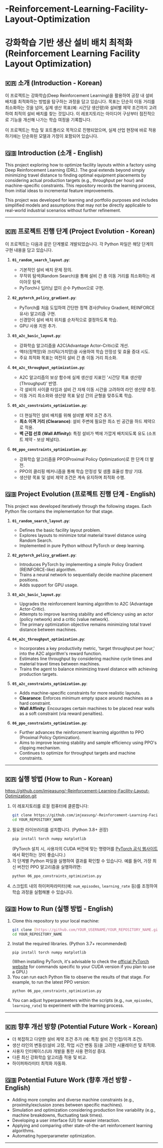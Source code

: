 # -Reinforcement-Learning-Facility-Layout-Optimization
# 강화학습 기반 생산 설비 배치 최적화 (Reinforcement Learning Facility Layout Optimization)

## 🇰🇷 소개 (Introduction - Korean)

이 프로젝트는 강화학습(Deep Reinforcement Learning)을 활용하여 공장 내 설비 배치를 최적화하는 방법을 탐구하는 과정을 담고 있습니다. 목표는 단순히 이동 거리를 최소화하는 것을 넘어, 실제 생산 목표(예: 시간당 생산량)와 설비별 제약 조건까지 고려하여 최적의 설비 배치를 찾는 것입니다. 이 레포지토리는 아이디어 구상부터 점진적으로 기능을 개선해 나가는 학습 여정을 기록합니다.

이 프로젝트는 학습 및 포트폴리오 목적으로 진행되었으며, 실제 산업 현장에 바로 적용하기에는 단순화된 모델과 가정이 포함되어 있습니다.

## 🇬🇧 Introduction (소개 - English)

This project exploring how to optimize facility layouts within a factory using Deep Reinforcement Learning (DRL). The goal extends beyond simply minimizing travel distance to finding optimal equipment placements by considering actual production targets (e.g., throughput per hour) and machine-specific constraints. This repository records the learning process, from initial ideas to incremental feature improvements.

This project was developed for learning and portfolio purposes and includes simplified models and assumptions that may not be directly applicable to real-world industrial scenarios without further refinement.

---

## 🇰🇷 프로젝트 진행 단계 (Project Evolution - Korean)

이 프로젝트는 다음과 같은 단계별로 개발되었습니다. 각 Python 파일은 해당 단계의 구현 내용을 담고 있습니다.

1.  **`01_random_search_layout.py`**:
    * 기본적인 설비 배치 문제 정의.
    * 무작위 탐색(Random Search)을 통해 설비 간 총 이동 거리를 최소화하는 레이아웃 탐색.
    * PyTorch나 딥러닝 없이 순수 Python으로 구현.

2.  **`02_pytorch_policy_gradient.py`**:
    * PyTorch를 처음 도입하여 간단한 정책 경사(Policy Gradient, REINFORCE 유사) 알고리즘 구현.
    * 신경망이 설비 배치 위치를 순차적으로 결정하도록 학습.
    * GPU 사용 지원 추가.

3.  **`03_a2c_basic_layout.py`**:
    * 강화학습 알고리즘을 A2C(Advantage Actor-Critic)로 개선.
    * 액터(정책망)와 크리틱(가치망)을 사용하여 학습 안정성 및 효율 증대 시도.
    * 주요 최적화 목표는 여전히 설비 간 총 이동 거리 최소화.

4.  **`04_a2c_throughput_optimization.py`**:
    * A2C 알고리즘의 보상 함수에 실제 생산성 지표인 '시간당 목표 생산량(Throughput)' 반영.
    * 각 설비의 사이클 타임과 설비 간 자재 이동 시간을 고려하여 라인 생산량 추정.
    * 이동 거리 최소화와 생산량 목표 달성 간의 균형을 맞추도록 학습.

5.  **`05_a2c_constraints_optimization.py`**:
    * 더 현실적인 설비 배치를 위해 설비별 제약 조건 추가.
    * **최소 이격 거리 (Clearance)**: 설비 주변에 필요한 최소 빈 공간을 하드 제약으로 적용.
    * **벽 근접 선호 (Wall Affinity)**: 특정 설비가 벽에 가깝게 배치되도록 유도 (소프트 제약 - 보상 페널티).

6.  **`06_ppo_constraints_optimization.py`**:
    * 강화학습 알고리즘을 PPO(Proximal Policy Optimization)로 한 단계 더 발전.
    * PPO의 클리핑 메커니즘을 통해 학습 안정성 및 샘플 효율성 향상 기대.
    * 생산량 목표 및 설비 제약 조건은 계속 유지하며 최적화 수행.

## 🇬🇧 Project Evolution (프로젝트 진행 단계 - English)

This project was developed iteratively through the following stages. Each Python file contains the implementation for that stage.

1.  **`01_random_search_layout.py`**:
    * Defines the basic facility layout problem.
    * Explores layouts to minimize total material travel distance using Random Search.
    * Implemented in pure Python without PyTorch or deep learning.

2.  **`02_pytorch_policy_gradient.py`**:
    * Introduces PyTorch by implementing a simple Policy Gradient (REINFORCE-like) algorithm.
    * Trains a neural network to sequentially decide machine placement positions.
    * Adds support for GPU usage.

3.  **`03_a2c_basic_layout.py`**:
    * Upgrades the reinforcement learning algorithm to A2C (Advantage Actor-Critic).
    * Attempts to improve learning stability and efficiency using an actor (policy network) and a critic (value network).
    * The primary optimization objective remains minimizing total travel distance between machines.

4.  **`04_a2c_throughput_optimization.py`**:
    * Incorporates a key productivity metric, 'target throughput per hour,' into the A2C algorithm's reward function.
    * Estimates line throughput by considering machine cycle times and material travel times between machines.
    * Trains the agent to balance minimizing travel distance with achieving production targets.

5.  **`05_a2c_constraints_optimization.py`**:
    * Adds machine-specific constraints for more realistic layouts.
    * **Clearance**: Enforces minimum empty space around machines as a hard constraint.
    * **Wall Affinity**: Encourages certain machines to be placed near walls as a soft constraint (via reward penalties).

6.  **`06_ppo_constraints_optimization.py`**:
    * Further advances the reinforcement learning algorithm to PPO (Proximal Policy Optimization).
    * Aims to improve learning stability and sample efficiency using PPO's clipping mechanism.
    * Continues to optimize for throughput targets and machine constraints.

---

## 🇰🇷 실행 방법 (How to Run - Korean)
https://github.com/imjeasung/-Reinforcement-Learning-Facility-Layout-Optimization.git
1.  이 레포지토리를 로컬 컴퓨터에 클론합니다:
    ```bash
    git clone https://github.com/imjeasung/-Reinforcement-Learning-Facility-Layout-Optimization.git
    cd YOUR_REPOSITORY_NAME
    ```
2.  필요한 라이브러리를 설치합니다. (Python 3.8+ 권장)
    ```bash
    pip install torch numpy matplotlib
    ```
    (PyTorch 설치 시, 사용자의 CUDA 버전에 맞는 명령어를 [PyTorch 공식 웹사이트](https://pytorch.org/)에서 확인하는 것이 좋습니다.)
3.  각 단계별 Python 파일을 실행하여 결과를 확인할 수 있습니다. 예를 들어, 가장 최신 버전인 PPO 알고리즘을 실행하려면:
    ```bash
    python 06_ppo_constraints_optimization.py
    ```
4.  스크립트 내의 하이퍼파라미터(예: `num_episodes`, `learning_rate` 등)를 조정하여 학습 과정을 실험해볼 수 있습니다.

## 🇬🇧 How to Run (실행 방법 - English)

1.  Clone this repository to your local machine:
    ```bash
    git clone [https://github.com/YOUR_USERNAME/YOUR_REPOSITORY_NAME.git](https://github.com/YOUR_USERNAME/YOUR_REPOSITORY_NAME.git)
    cd YOUR_REPOSITORY_NAME
    ```
2.  Install the required libraries. (Python 3.7+ recommended)
    ```bash
    pip install torch numpy matplotlib
    ```
    (When installing PyTorch, it's advisable to check the [official PyTorch website](https://pytorch.org/) for commands specific to your CUDA version if you plan to use a GPU.)
3.  You can run each Python file to observe the results of that stage. For example, to run the latest PPO version:
    ```bash
    python 06_ppo_constraints_optimization.py
    ```
4.  You can adjust hyperparameters within the scripts (e.g., `num_episodes`, `learning_rate`) to experiment with the learning process.

---

## 🇰🇷 향후 개선 방향 (Potential Future Work - Korean)

* 더 복잡하고 다양한 설비 제약 조건 추가 (예: 특정 설비 간 인접/이격 조건).
* 생산 라인의 변동성(설비 고장, 작업 시간 변동 등)을 고려한 시뮬레이션 및 최적화.
* 사용자 인터페이스(UI) 개발을 통한 사용 편의성 증대.
* 다른 최신 강화학습 알고리즘 적용 및 비교.
* 하이퍼파라미터 최적화 자동화.

## 🇬🇧 Potential Future Work (향후 개선 방향 - English)

* Adding more complex and diverse machine constraints (e.g., proximity/exclusion zones between specific machines).
* Simulation and optimization considering production line variability (e.g., machine breakdowns, fluctuating task times).
* Developing a user interface (UI) for easier interaction.
* Applying and comparing other state-of-the-art reinforcement learning algorithms.
* Automating hyperparameter optimization.

---
